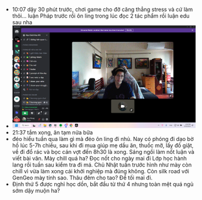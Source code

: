 - 10:07 dậy 30 phút trước, chơi game cho đỡ căng thẳng stress và cứ làm thôi... luận Pháp trước rồi ôn ling trong lúc đọc 2 tác phẩm rồi luận edu sau nha
- ![image.png](../assets/image_1711782431981_0.png)
- 21:37 tắm xong, ăn tạm nửa bữa
- đéo hiểu tuần qua làm gì mà đéo ôn ling đi nhủ. Nay có phóng đi dạo bờ hồ lúc 5-7h chiều, sau khi đi mua giúp mẹ dầu ăn, thuốc mỡ, lấy đồ giặt, về đi đổ rác và bọc cán vợt đến 8h30 là xong. Sáng ngồi làm nốt luận và viết bài văn. Mày chill quá ha? Đọc nốt cho ngày mai đi Lớp học hành lang rồi tuần sau kiểm tra đi má. Chủ Nhật tuần trước hình như mày còn chill vì vừa làm xong cái khởi nghiệp mà đúng không. Còn silk road với GenGeo mày tính sao. Thâu đêm cho tao? Để tối mai đi.
- Định thứ 5 được nghỉ học dồn, bắt đầu từ thứ 4 nhưng toàn mệt quá ngủ sớm dậy muộn ha?